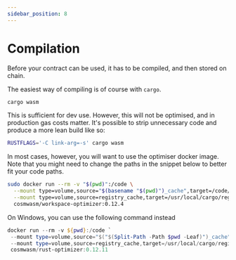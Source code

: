 ```yaml
---
sidebar_position: 8
---
```


# Compilation

Before your contract can be used, it has to be compiled, and then stored on chain.

The easiest way of compiling is of course with `cargo`.

```sh
cargo wasm
```

This is sufficient for dev use. However, this will not be optimised, and in production gas costs matter. It's possible
to strip unnecessary code and produce a more lean build like so:

```sh
RUSTFLAGS='-C link-arg=-s' cargo wasm
```

In most cases, however, you will want to use the optimiser docker image. Note that you might need to change the paths in
the snippet below to better fit your code paths.

```sh
sudo docker run --rm -v "$(pwd)":/code \
  --mount type=volume,source="$(basename "$(pwd)")_cache",target=/code/target \
  --mount type=volume,source=registry_cache,target=/usr/local/cargo/registry \
  cosmwasm/workspace-optimizer:0.12.4
```

On Windows, you can use the following command instead
```powershell
docker run --rm -v ${pwd}:/code `
 --mount type=volume,source="$("$(Split-Path -Path $pwd -Leaf)")_cache",target=/code/target `
 --mount type=volume,source=registry_cache,target=/usr/local/cargo/registry `
 cosmwasm/rust-optimizer:0.12.11
```
